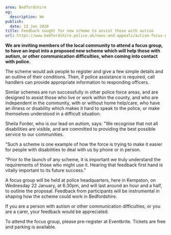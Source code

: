 ```yaml
area: Bedfordshire
og:
  description: We
publish:
  date: 13 Jan 2020
title: Feedback sought for new scheme to assist those with autism
url: https://www.bedfordshire.police.uk/news-and-appeals/autism-focus-group-jan2020
```

**We are inviting members of the local community to attend a focus group, to have an input into a proposed new scheme which will help those with autism, or other communication difficulties, when coming into contact with police.**

The scheme would ask people to register and give a few simple details and an outline of their conditions. Then, if police assistance is required, call handlers can provide appropriate information to responding officers.

Similar schemes are run successfully in other police force areas, and are designed to assist those who live or work within the county, and who are independent in the community, with or without home help/care, who have an illness or disability which makes it hard to speak to the police, or make themselves understood in a difficult situation.

Sheila Forder, who is our lead on autism, says: "We recognise that not all disabilities are visible, and are committed to providing the best possible service to our communities.

"Such a scheme is one example of how the force is trying to make it easier for people with disabilities to deal with us by phone or in person.

"Prior to the launch of any scheme, it is important we truly understand the requirements of those who might use it. Hearing that feedback first hand is vitally important to its future success."

A focus group will be held at police headquarters, here in Kempston, on Wednesday 22 January, at 6.30pm, and will last around an hour and a half, to outline the proposal. Feedback from participants will be instrumental in shaping how the scheme could work in Bedfordshire.

If you are a person with autism or other communication difficulties, or you are a carer, your feedback would be appreciated.

To attend the focus group, please pre-register at Eventbrite. Tickets are free and parking is available.
